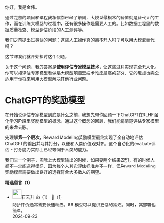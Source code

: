 你好，我是金伟。

通过之前的项目和课程我相信你已经了解到，大模型最根本的价值就是替代人的工作，而在训练大模型的过程中，还有很多操作是需要人工的。比如数据工程里的数据质量检查、模型评估阶段的人工测评等。

我们之前提出过类似的问题：这些人工操作真的离不开人吗？可以用大模型替代吗？

这节课我们就开始探讨这个问题。

关于这个问题，我的答案是**使用评估专家模型技术**，让这些过程实现完全无人化。你可以把评估专家模型看做是大模型项目里技术难度最高的部分，它的思想也完全适用于你将来利用大模型解决其他行业问题。

# ChatGPT的奖励模型

在开始说评估专家模型到底是什么之前，我想先带你回顾一下ChatGPT在RLHF强化学习阶段里奖励模型的概念。通过这个概念的回顾，我们能搞清楚评估专家模型的来龙去脉。

先理解**第一个层次**，Reward Modeling奖励模型最终实现了全自动地评估ChatGPT的输出并为其打分，以便和人类价值观对齐。这个自动化的evaluate评估 - 打分能力实际上已经等同于人类的能力。

我们举一个例子，实际上大模型输出的时候，如果要两个结果2选1，有的时候人都不一定能选得很好，因为每个人其实评估标准并不一样，但Reward Modeling奖励模型需要做出良好的选择符合大多数人的期望。
<div><strong>精选留言（1）</strong></div><ul>
<li><img src="https://static001.geekbang.org/account/avatar/00/0f/a0/c3/c5db35df.jpg" width="30px"><span>石云升</span> 👍（1） 💬（1）<div>防护评价通常需要快速响应。8B 模型可以提供更低的延迟，同时，其部署也简单。 </div>2024-09-23</li><br/>
</ul>